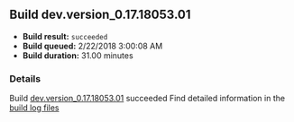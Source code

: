 ## Build dev.version_0.17.18053.01
- **Build result:** `succeeded`
- **Build queued:** 2/22/2018 3:00:08 AM
- **Build duration:** 31.00 minutes
### Details
Build [dev.version_0.17.18053.01](https://winappstudio.visualstudio.com/web/build.aspx?pcguid=a4ef43be-68ce-4195-a619-079b4d9834c2&builduri=vstfs%3a%2f%2f%2fBuild%2fBuild%2f25092) succeeded
Find detailed information in the [build log files](https://uwpctdiags.blob.core.windows.net/buildlogs/dev.version_0.17.18053.01_logs.zip)
